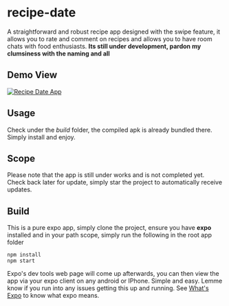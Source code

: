 # recipe-date
A straightforward and robust recipe app designed with the swipe feature, it allows you to rate and comment on recipes and allows you to have room chats with food enthusiasts. 
**Its still under development, pardon my clumsiness with the naming and all**

## Demo View
[![Recipe Date App](https://j.gifs.com/wVW81w.gif)](https://www.linkedin.com/in/adedamola-ephraim-024409100/)

## Usage
Check under the *build* folder, the compiled apk is already bundled there. Simply install and enjoy.

## Scope
Please note that the app is still under works and is not completed yet. Check back later for update, simply star the project to automatically receive updates.

## Build
This is a pure expo app, simply clone the project, ensure you have **expo** installed and in your path scope, simply run the following in the root app folder
```shell
npm install 
npm start
```

Expo's dev tools web page will come up afterwards, you can then view the app via your expo client on any android or IPhone. Simple and easy. Lemme know if you run into any issues getting this up and running.
See [What's Expo](https://docs.expo.io/) to know what expo means.

